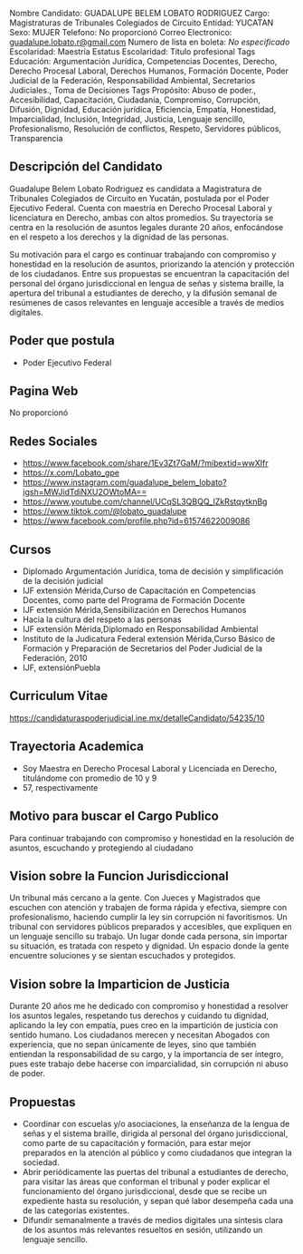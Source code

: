 Nombre Candidato: GUADALUPE BELEM LOBATO RODRIGUEZ
Cargo: Magistraturas de Tribunales Colegiados de Circuito
Entidad: YUCATAN
Sexo: MUJER
Telefono: No proporcionó
Correo Electronico: guadalupe.lobato.r@gmail.com
Numero de lista en boleta: *No especificado*
Escolaridad: Maestría
Estatus Escolaridad: Título profesional
Tags Educación: Argumentación Jurídica, Competencias Docentes, Derecho, Derecho Procesal Laboral, Derechos Humanos, Formación Docente, Poder Judicial de la Federación, Responsabilidad Ambiental, Secretarios Judiciales., Toma de Decisiones
Tags Propósito: Abuso de poder., Accesibilidad, Capacitación, Ciudadanía, Compromiso, Corrupción, Difusión, Dignidad, Educación jurídica, Eficiencia, Empatía, Honestidad, Imparcialidad, Inclusión, Integridad, Justicia, Lenguaje sencillo, Profesionalismo, Resolución de conflictos, Respeto, Servidores públicos, Transparencia


## Descripción del Candidato 

Guadalupe Belem Lobato Rodriguez es candidata a Magistratura de Tribunales Colegiados de Circuito en Yucatán, postulada por el Poder Ejecutivo Federal. Cuenta con maestría en Derecho Procesal Laboral y licenciatura en Derecho, ambas con altos promedios. Su trayectoria se centra en la resolución de asuntos legales durante 20 años, enfocándose en el respeto a los derechos y la dignidad de las personas.

Su motivación para el cargo es continuar trabajando con compromiso y honestidad en la resolución de asuntos, priorizando la atención y protección de los ciudadanos.  Entre sus propuestas se encuentran la capacitación del personal del órgano jurisdiccional en lengua de señas y sistema braille, la apertura del tribunal a estudiantes de derecho, y la difusión semanal de resúmenes de casos relevantes en lenguaje accesible a través de medios digitales.


## Poder que postula

- Poder Ejecutivo Federal


## Pagina Web

No proporcionó


## Redes Sociales

- https://www.facebook.com/share/1Ev3Zt7GaM/?mibextid=wwXIfr
- https://x.com/Lobato_gpe
- https://www.instagram.com/guadalupe_belem_lobato?igsh=MWJidTdiNXU2OWtoMA==
- https://www.youtube.com/channel/UCqSL3QBQQ_IZkRstqytknBg
- https://www.tiktok.com/@lobato_guadalupe
- https://www.facebook.com/profile.php?id=61574622009086


## Cursos

- Diplomado Argumentación Jurídica, toma de decisión y simplificación de la decisión judicial
- IJF extensión Mérida,Curso de Capacitación en Competencias Docentes, como parte del Programa de Formación Docente
- IJF extensión Mérida,Sensibilización en Derechos Humanos
- Hacia la cultura del respeto a las personas
- IJF extensión Mérida,Diplomado en Responsabilidad Ambiental
- Instituto de la Judicatura Federal extensión Mérida,Curso Básico de Formación y Preparación de Secretarios del Poder Judicial de la Federación, 2010
- IJF, extensiónPuebla


## Curriculum Vitae

https://candidaturaspoderjudicial.ine.mx/detalleCandidato/54235/10


## Trayectoria Academica

- Soy Maestra en Derecho Procesal Laboral y Licenciada en Derecho, titulándome con promedio de 10 y 9
- 57, respectivamente


## Motivo para buscar el Cargo Publico

Para continuar trabajando con compromiso y honestidad en la resolución de asuntos, escuchando y protegiendo al ciudadano


## Vision sobre la Funcion Jurisdiccional

Un tribunal más cercano a la gente. Con Jueces y Magistrados que escuchen con atención y trabajen de forma rápida y efectiva, siempre con profesionalismo, haciendo cumplir la ley sin corrupción ni favoritismos. Un tribunal con servidores públicos preparados y accesibles, que expliquen en un lenguaje sencillo su trabajo. Un lugar donde cada persona, sin importar su situación, es tratada con respeto y dignidad. Un espacio donde la gente encuentre soluciones y se sientan escuchados y protegidos.


## Vision sobre la Imparticion de Justicia

Durante 20 años me he dedicado con compromiso y honestidad a resolver los asuntos legales, respetando tus derechos y cuidando tu dignidad, aplicando la ley con empatía, pues creo en la impartición de justicia con sentido humano. Los ciudadanos merecen y necesitan Abogados con experiencia, que no sepan únicamente de leyes, sino que también entiendan la responsabilidad de su cargo, y la importancia de ser íntegro, pues este trabajo debe hacerse con imparcialidad, sin corrupción ni abuso de poder.


## Propuestas

- Coordinar con escuelas y/o asociaciones, la enseñanza de la lengua de señas y el sistema braille, dirigida al personal del órgano jurisdiccional, como parte de su capacitación y formación, para estar mejor preparados en la atención al público y como ciudadanos que integran la sociedad.
- Abrir periódicamente las puertas del tribunal a estudiantes de derecho, para visitar las áreas que conforman el tribunal y poder explicar el funcionamiento del órgano jurisdiccional, desde que se recibe un expediente hasta su resolución, y sepan qué labor desempeña cada una de las categorías existentes.
- Difundir semanalmente a través de medios digitales una síntesis clara de los asuntos más relevantes resueltos en sesión, utilizando un lenguaje sencillo.

